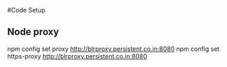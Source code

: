 #Code Setup

## Node proxy 
npm config set proxy http://blrproxy.persistent.co.in:8080
npm config set https-proxy http://blrproxy.persistent.co.in:8080
